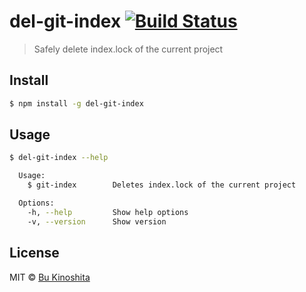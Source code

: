 # del-git-index [![Build Status](https://travis-ci.org/bukinoshita/del-git-index.svg?branch=master)](https://travis-ci.org/bukinoshita/del-git-index)

> Safely delete index.lock of the current project

## Install
```bash
$ npm install -g del-git-index
```

## Usage
```bash
$ del-git-index --help

  Usage:
    $ git-index        Deletes index.lock of the current project

  Options:
    -h, --help         Show help options
    -v, --version      Show version
```

## License

MIT © [Bu Kinoshita](https://bukinoshita.io)
